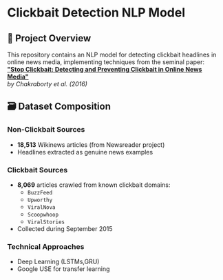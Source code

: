 # Clickbait Detection NLP Model

## 📰 Project Overview
This repository contains an NLP model for detecting clickbait headlines in online news media, implementing techniques from the seminal paper:  
**["Stop Clickbait: Detecting and Preventing Clickbait in Online News Media"](https://arxiv.org/pdf/1610.09786)**  
*by Chakraborty et al. (2016)*

## 🗃️ Dataset Composition
### Non-Clickbait Sources
- **18,513** Wikinews articles (from Newsreader project)
- Headlines extracted as genuine news examples

### Clickbait Sources
- **8,069** articles crawled from known clickbait domains:
  - `BuzzFeed` 
  - `Upworthy`
  - `ViralNova`
  - `Scoopwhoop`
  - `ViralStories`
- Collected during September 2015

### Technical Approaches
- Deep Learning (LSTMs,GRU)
- Google USE for transfer learning 
